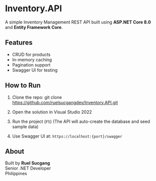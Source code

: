 
# Inventory.API

A simple Inventory Management REST API built using **ASP.NET Core 8.0** and **Entity Framework Core**.

## Features
- CRUD for products
- In-memory caching
- Pagination support
- Swagger UI for testing

## How to Run

1. Clone the repo: git clone https://github.com/ruelsucgangdev/Inventory.API.git

2. Open the solution in Visual Studio 2022

3. Run the project (`F5`)  (The API will auto-create the database and seed sample data)

4. Use Swagger UI at:  `https://localhost:{port}/swagger`

## About

Built by **Ruel Sucgang**  
Senior .NET Developer  
Philippines

